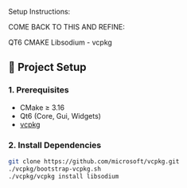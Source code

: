 Setup Instructions: 

COME BACK TO THIS AND REFINE: 

QT6
CMAKE
Libsodium - vcpkg
## 🚀 Project Setup

### 1. Prerequisites

- CMake ≥ 3.16
- Qt6 (Core, Gui, Widgets)
- [vcpkg](https://github.com/microsoft/vcpkg)

### 2. Install Dependencies

```bash
git clone https://github.com/microsoft/vcpkg.git
./vcpkg/bootstrap-vcpkg.sh
./vcpkg/vcpkg install libsodium
